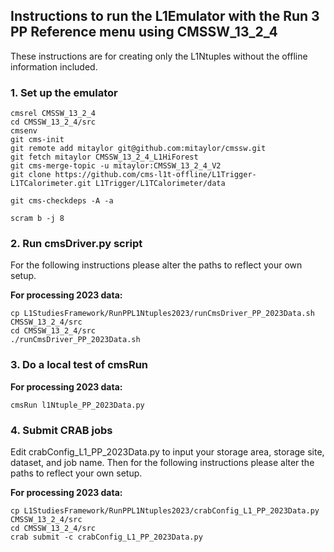 ## Instructions to run the L1Emulator with the Run 3 PP Reference menu using CMSSW_13_2_4

These instructions are for creating only the L1Ntuples without the offline information included.

### 1. Set up the emulator

```
cmsrel CMSSW_13_2_4
cd CMSSW_13_2_4/src
cmsenv
git cms-init
git remote add mitaylor git@github.com:mitaylor/cmssw.git
git fetch mitaylor CMSSW_13_2_4_L1HiForest
git cms-merge-topic -u mitaylor:CMSSW_13_2_4_V2
git clone https://github.com/cms-l1t-offline/L1Trigger-L1TCalorimeter.git L1Trigger/L1TCalorimeter/data

git cms-checkdeps -A -a

scram b -j 8
```

### 2. Run cmsDriver.py script

For the following instructions please alter the paths to reflect your own setup.

**For processing 2023 data:**

```
cp L1StudiesFramework/RunPPL1Ntuples2023/runCmsDriver_PP_2023Data.sh CMSSW_13_2_4/src
cd CMSSW_13_2_4/src
./runCmsDriver_PP_2023Data.sh
```

### 3. Do a local test of cmsRun

**For processing 2023 data:**

```
cmsRun l1Ntuple_PP_2023Data.py
```

### 4. Submit CRAB jobs

Edit crabConfig_L1_PP_2023Data.py to input your storage area, storage site, dataset, and job name. Then for the following instructions please alter the paths to reflect your own setup.

**For processing 2023 data:**

```
cp L1StudiesFramework/RunPPL1Ntuples2023/crabConfig_L1_PP_2023Data.py CMSSW_13_2_4/src
cd CMSSW_13_2_4/src
crab submit -c crabConfig_L1_PP_2023Data.py
```
